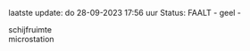 laatste update: 
do 28-09-2023 17:56   uur 
Status: FAALT - geel - 
<div class="service Y">schijfruimte</div><div class="service Y">microstation</div>